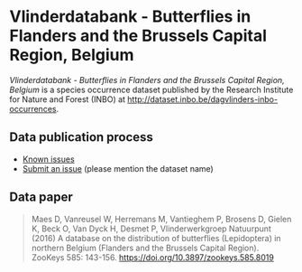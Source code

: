# Vlinderdatabank - Butterflies in Flanders and the Brussels Capital Region, Belgium

*Vlinderdatabank - Butterflies in Flanders and the Brussels Capital Region, Belgium* is a species occurrence dataset published by the Research Institute for Nature and Forest (INBO) at http://dataset.inbo.be/dagvlinders-inbo-occurrences.

## Data publication process

* [Known issues](https://github.com/inbo/data-publication/labels/dagvlinders-inbo-occurrences)
* [Submit an issue](https://github.com/inbo/data-publication/issues/new) (please mention the dataset name)

## Data paper

> Maes D, Vanreusel W, Herremans M, Vantieghem P, Brosens D, Gielen K, Beck O, Van Dyck H, Desmet P, Vlinderwerkgroep Natuurpunt (2016) A database on the distribution of butterflies (Lepidoptera) in northern Belgium (Flanders and the Brussels Capital Region). ZooKeys 585: 143-156. https://doi.org/10.3897/zookeys.585.8019
